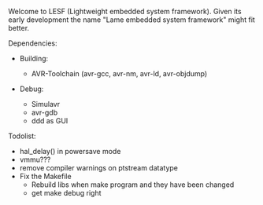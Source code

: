 Welcome to LESF (Lightweight embedded system framework).
Given its early development the name "Lame embedded system framework" might fit better.

Dependencies:
- Building: 
    - AVR-Toolchain (avr-gcc, avr-nm, avr-ld, avr-objdump)

- Debug: 
    - Simulavr
    - avr-gdb 
    - ddd as GUI


Todolist:
- hal_delay() in powersave mode
- vmmu???
- remove compiler warnings on ptstream datatype
- Fix the Makefile
    - Rebuild libs when make program and they have been changed
    - get make debug right
    
